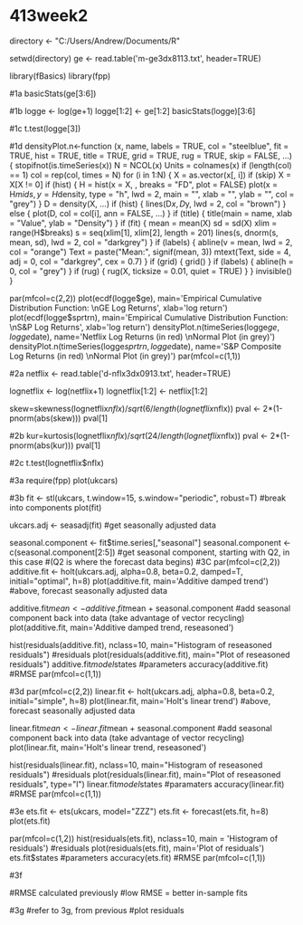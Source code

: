 # 413week2

directory <- "C:/Users/Andrew/Documents/R"

setwd(directory)
ge <- read.table('m-ge3dx8113.txt', header=TRUE)

library(fBasics)
library(fpp)

#1a
basicStats(ge[3:6])

#1b
logge <- log(ge+1)
logge[1:2] <- ge[1:2]
basicStats(logge)[3:6]

#1c
t.test(logge[3])

#1d
densityPlot.n<-function (x, name, labels = TRUE, col = "steelblue", fit = TRUE, hist = TRUE, 
                         title = TRUE, grid = TRUE, rug = TRUE, skip = FALSE, ...) 
{
  stopifnot(is.timeSeries(x))
  N = NCOL(x)
  Units = colnames(x)
  if (length(col) == 1) 
    col = rep(col, times = N)
  for (i in 1:N) {
    X = as.vector(x[, i])
    if (skip) 
      X = X[X != 0]
    if (hist) {
      H = hist(x = X, , breaks = "FD", plot = FALSE)
      plot(x = H$mids, y = H$density, type = "h", lwd = 2, 
           main = "", xlab = "", ylab = "", col = "grey")
    }
    D = density(X, ...)
    if (hist) {
      lines(D$x, D$y, lwd = 2, col = "brown")
    }
    else {
      plot(D, col = col[i], ann = FALSE, ...)
    }
    if (title) {
      title(main = name, xlab = "Value", ylab = "Density")
    }
    if (fit) {
      mean = mean(X)
      sd = sd(X)
      xlim = range(H$breaks)
      s = seq(xlim[1], xlim[2], length = 201)
      lines(s, dnorm(s, mean, sd), lwd = 2, col = "darkgrey")
    }
    if (labels) {
      abline(v = mean, lwd = 2, col = "orange")
      Text = paste("Mean:", signif(mean, 3))
      mtext(Text, side = 4, adj = 0, col = "darkgrey", 
            cex = 0.7)
    }
    if (grid) {
      grid()
    }
    if (labels) {
      abline(h = 0, col = "grey")
    }
    if (rug) {
      rug(X, ticksize = 0.01, quiet = TRUE)
    }
  }
  invisible()
}

par(mfcol=c(2,2))
plot(ecdf(logge$ge), main='Empirical Cumulative Distribution Function: \nGE Log Returns', xlab='log return')
plot(ecdf(logge$sprtrn), main='Empirical Cumulative Distribution Function: \nS&P Log Returns', xlab='log return')
densityPlot.n(timeSeries(logge$ge, logge$date), name='Netflix Log Returns (in red) \nNormal Plot (in grey)')
densityPlot.n(timeSeries(logge$sprtrn, logge$date), name='S&P Composite Log Returns (in red) \nNormal Plot (in grey)')
par(mfcol=c(1,1))

#2a
netflix <- read.table('d-nflx3dx0913.txt', header=TRUE)

lognetflix <- log(netflix+1)
lognetflix[1:2] <- netflix[1:2]

skew=skewness(lognetflix$nflx)/sqrt(6/length(lognetflix$nflx))
pval <- 2*(1-pnorm(abs(skew)))
pval[1]

#2b
kur=kurtosis(lognetflix$nflx)/sqrt(24/length(lognetflix$nflx))
pval <- 2*(1-pnorm(abs(kur)))
pval[1]

#2c
t.test(lognetflix$nflx)

#3a
require(fpp)
plot(ukcars)

#3b
fit <- stl(ukcars, t.window=15, s.window="periodic", robust=T)   #break into components
plot(fit)

ukcars.adj <- seasadj(fit)                                       #get seasonally adjusted data

seasonal.component <- fit$time.series[,"seasonal"]
seasonal.component <- c(seasonal.component[2:5])                    #get seasonal component, starting with Q2, in this case
                                                                   #(Q2 is where the forecast data begins)
#3C
par(mfcol=c(2,2))
additive.fit <- holt(ukcars.adj, alpha=0.8, beta=0.2, damped=T, initial="optimal", h=8)
plot(additive.fit, main='Additive damped trend')                  #above, forecast seasonally adjusted data


additive.fit$mean <- additive.fit$mean + seasonal.component              #add seasonal component back into data (take advantage of vector recycling)
plot(additive.fit, main='Additive damped trend, reseasoned')


hist(residuals(additive.fit), nclass=10, main="Histogram of reseasoned residuals")    #residuals
plot(residuals(additive.fit), main="Plot of reseasoned residuals")
additive.fit$model$states                   #parameters
accuracy(additive.fit)                      #RMSE
par(mfcol=c(1,1))

#3d
par(mfcol=c(2,2))
linear.fit <- holt(ukcars.adj, alpha=0.8, beta=0.2, initial="simple", h=8)
plot(linear.fit, main='Holt\'s linear trend')                  #above, forecast seasonally adjusted data

linear.fit$mean <- linear.fit$mean + seasonal.component              #add seasonal component back into data (take advantage of vector recycling)
plot(linear.fit, main='Holt\'s linear trend, reseasoned')

hist(residuals(linear.fit), nclass=10, main="Histogram of reseasoned residuals")     #residuals
plot(residuals(linear.fit), main="Plot of reseasoned residuals", type="l")
linear.fit$model$states                    #paramaters
accuracy(linear.fit)                       #RMSE
par(mfcol=c(1,1))

#3e
ets.fit <- ets(ukcars, model="ZZZ")
ets.fit <- forecast(ets.fit, h=8)
plot(ets.fit)

par(mfcol=c(1,2))
hist(residuals(ets.fit), nclass=10, main = 'Histogram of residuals')    #residuals
plot(residuals(ets.fit), main='Plot of residuals')
ets.fit$states                         #parameters
accuracy(ets.fit)                      #RMSE
par(mfcol=c(1,1))

#3f

#RMSE calculated previously
#low RMSE = better in-sample fits

#3g
#refer to 3g, from previous
#plot residuals
